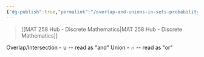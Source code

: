 ```yaml
---
{"dg-publish":true,"permalink":"/overlap-and-unions-in-sets-probability-notation/","dgHomeLink":true,"dgPassFrontmatter":false,"dgShowLocalGraph":true}
---
```


> [[MAT 258 Hub - Discrete Mathematics|MAT 258 Hub - Discrete Mathematics]]

Overlap/Intersection - $\cup$ -- read as "and"
Union - $\cap$ -- read as "or"
